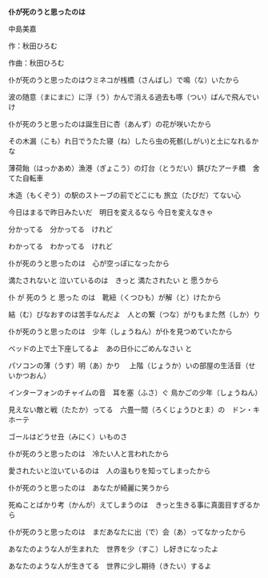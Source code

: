 **仆が死のうと思ったのは**

中島美嘉

作：秋田ひろむ

作曲：秋田ひろむ

仆が死のうと思ったのはウミネコが桟橋（さんばし）で鳴（な）いたから

波の随意（まにまに）に浮（う）かんで消える過去も啄（つい）ばんで飛んでいけ

仆が死のうと思ったのは誕生日に杏（あんず）の花が咲いたから

その木漏（こも）れ日でうたた寝（ね）したら虫の死骸(しがい)と土になれるかな

薄荷飴（はっかあめ）漁港（ぎょこう）の灯台（とうだい）錆びたアーチ橋　舍てた自転車

木造（もくぞう）の駅のストーブの前でどこにも 旅立（たびだ）てない心

今日はまるで昨日みたいだ　明日を変えるなら 今日を変えなきゃ

分かってる　分かってる　けれど

わかってる　わかってる　けれど

仆が死のうと思ったのは　心が空っぽになったから

満たされないと 泣いているのは　きっと 満たされたい と 愿うから

仆 が 死のう と 思った のは　靴紐（くつひも）が解（と）けたから

結（む）びなおすのは苦手なんだよ　人との繋（つな）がりもまた然（しか）り

仆が死のうと思ったのは　少年（しょうねん）が仆を見つめていたから

ベッドの上で土下座してるよ　あの日仆にごめんなさい と

パソコンの薄（うす）明（あ）かり　 上階（じょうか）いの部屋の生活音（せいかつおん）

インターフォンのチャイムの音　耳を塞（ふさ）ぐ 鳥かごの少年（しょうねん）

見えない敵と戦（たたか）ってる　六畳一間（ろくじょうひとま）の　ドン・キホーテ

ゴールはどうせ丑（みにく）いものさ

仆が死のうと思ったのは　冷たい人と言われたから

愛されたいと泣いているのは　人の温もりを知ってしまったから

仆が死のうと思ったのは　あなたが綺麗に笑うから

死ぬことばかり考（かんが）えてしまうのは　きっと生きる事に真面目すぎるから

仆が死のうと思ったのは　まだあなたに出（で）会（あ）ってなかったから

あなたのような人が生まれた　世界を少（すこ）し好きになったよ

あなたのような人が生きてる　世界に少し期待（きたい）するよ

 